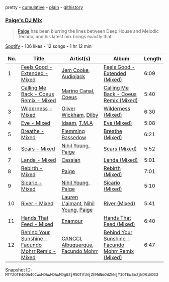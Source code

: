 pretty - [cumulative](/playlists/cumulative/37i9dQZF1DX8xLYXWDEy9Z.md) - [plain](/playlists/plain/37i9dQZF1DX8xLYXWDEy9Z) - [githistory](https://github.githistory.xyz/mackorone/spotify-playlist-archive/blob/main/playlists/plain/37i9dQZF1DX8xLYXWDEy9Z)

### [Paige's DJ Mix](https://open.spotify.com/playlist/37i9dQZF1DX8xLYXWDEy9Z)

> <a href="spotify:artist:4Z99ysbztLlZqmYK3urV7w ">Paige</a> has been blurring the lines between Deep House and Melodic Techno, and his latest mix brings exactly that.

[Spotify](https://open.spotify.com/user/spotify) - 106 likes - 12 songs - 1 hr 12 min

| No. | Title | Artist(s) | Album | Length |
|---|---|---|---|---|
| 1 | [Feels Good \- Extended \- Mixed](https://open.spotify.com/track/4McCim79rwqK3c8YBOcTLc) | [Jem Cooke](https://open.spotify.com/artist/0AkL5tzM3UsDlWak9E0OwH), [Audiojack](https://open.spotify.com/artist/3Uvzk4iffO4mvchgRNJjbs) | [Feels Good \- Extended \(Mixed\)](https://open.spotify.com/album/3P7qxRhoEgVdNDHLlh9cx2) | 6:09 |
| 2 | [Calling Me Back \- Coeus Remix \- Mixed](https://open.spotify.com/track/2XpldGM40dH4mDWi0LxX7i) | [Marino Canal](https://open.spotify.com/artist/6qdVbTc8Uvy0VJyDZbYTd8), [Coeus](https://open.spotify.com/artist/7yibHBJHi3LZD0uvWAdyya) | [Calling Me Back \- Coeus Remix \(Mixed\)](https://open.spotify.com/album/5GnlCZ5Jdet0gS9caAgUwx) | 5:40 |
| 3 | [Wilderness \- Mixed](https://open.spotify.com/track/3LlcBhiwvezIpgazLB4Pu7) | [Oliver Wickham](https://open.spotify.com/artist/4y8pdZfGplAr0ukTdRK6G2), [Dilby](https://open.spotify.com/artist/7gOIcm4Mhn5wiKDUt7vY36) | [Wilderness \(Mixed\)](https://open.spotify.com/album/3RKQpOUtpiRBN87BqOtiHZ) | 6:30 |
| 4 | [Eve \- Mixed](https://open.spotify.com/track/77fTnuJtm4VfDO1c6ulXn1) | [Idaam](https://open.spotify.com/artist/1mVVPs2FfpS6yAF9gUU13P), [T.M.A](https://open.spotify.com/artist/2byiSAqYCxVFaUmm0KxiIe) | [Eve \(Mixed\)](https://open.spotify.com/album/4o9i3syS6Z6avTzSTu6qCA) | 5:08 |
| 5 | [Breathe \- Mixed](https://open.spotify.com/track/3cWm7JnLOLPchNI5LZ2IhS) | [Flemming Bassedow](https://open.spotify.com/artist/5xErRJAqs3cGl6xPiZkfgY) | [Breathe \(Mixed\)](https://open.spotify.com/album/6zlca15L37HGOJDyVHAGcs) | 6:21 |
| 6 | [Scars \- Mixed](https://open.spotify.com/track/29Lsv6qfKY192J3bLWmA4c) | [Nihil Young](https://open.spotify.com/artist/11OUxHFoGgo2NDSdT6YiEC), [Paige](https://open.spotify.com/artist/4Z99ysbztLlZqmYK3urV7w) | [Scars \(Mixed\)](https://open.spotify.com/album/3BXYbSY3LD2DhA4f0DPaAf) | 5:52 |
| 7 | [Landa \- Mixed](https://open.spotify.com/track/3VtGoXMDeZQZsThV9eBQ5v) | [Cassian](https://open.spotify.com/artist/1ChtRJ3f4rbv4vtz87i6CD) | [Landa \(Mixed\)](https://open.spotify.com/album/5wkNQVk4cTxdD16s6qFt8b) | 5:01 |
| 8 | [Rebirth \- Mixed](https://open.spotify.com/track/0g3j3C9wCr7YWLoghrCxJF) | [Paige](https://open.spotify.com/artist/4Z99ysbztLlZqmYK3urV7w) | [Rebirth \(Mixed\)](https://open.spotify.com/album/3O0FezsHCnPeVjrQbbZWqp) | 7:01 |
| 9 | [Sicario \- Mixed](https://open.spotify.com/track/1J54FCubZwv01IKVnSN1P4) | [Nihil Young](https://open.spotify.com/artist/11OUxHFoGgo2NDSdT6YiEC), [Paige](https://open.spotify.com/artist/4Z99ysbztLlZqmYK3urV7w) | [Sicario \(Mixed\)](https://open.spotify.com/album/2oFCjtTOw1S9u0rhoC8fXE) | 5:10 |
| 10 | [River \- Mixed](https://open.spotify.com/track/7IeKgUfuMUb6JwgqjDaLQD) | [Lauren L'aimant](https://open.spotify.com/artist/2M2QzPADSybcVig2CBTcFJ), [Nihil Young](https://open.spotify.com/artist/11OUxHFoGgo2NDSdT6YiEC), [Paige](https://open.spotify.com/artist/4Z99ysbztLlZqmYK3urV7w) | [River \(Mixed\)](https://open.spotify.com/album/7erK7O4BEw2qeYQNzhrRTi) | 5:41 |
| 11 | [Hands That Feed \- Mixed](https://open.spotify.com/track/7f5VzFz4QVZrvPSEDUbJN5) | [Enamour](https://open.spotify.com/artist/6D1PUSzHf2Z4jTFIdhjJoO) | [Hands That Feed \(Mixed\)](https://open.spotify.com/album/43U3SbuF0wFsM6h4lvI2Pc) | 6:40 |
| 12 | [Behind Your Sunshine \- Facundo Mohrr Remix \- Mixed](https://open.spotify.com/track/6rRHL7F2VttqwcUy74Qp9o) | [CANCCI](https://open.spotify.com/artist/5TaCW5DMvQfTGPaLICe9Kh), [Albuquerque](https://open.spotify.com/artist/7npq1RotbnBCKCudTHPtD0), [Facundo Mohrr](https://open.spotify.com/artist/5oX3Dbh7rf6ZSNnMdt9giF) | [Behind Your Sunshine \- Facundo Mohrr Remix \(Mixed\)](https://open.spotify.com/album/1M9kPkj4bw9HxT6yE1aaxM) | 6:47 |

Snapshot ID: `MTY2OTE4ODA4OCwwMDAwMDAwMDg0ZjM5OTVlNjZhMWNmOWZkNjY3OTEwZmJjNDRiNDI2`
